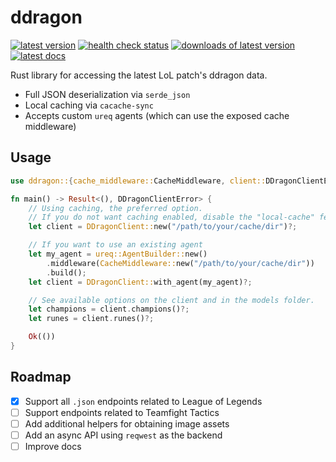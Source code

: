 # ddragon

[![latest version](https://img.shields.io/crates/v/ddragon?style=flat-square)](https://crates.io/crates/ddragon) [![health check status](https://img.shields.io/github/actions/workflow/status/kade-robertson/ddragon/health.yml?label=health&style=flat-square)](https://github.com/kade-robertson/ddragon/actions/workflows/health.yml) [![downloads of latest version](https://img.shields.io/crates/d/ddragon?style=flat-square)](https://crates.io/crates/ddragon) [![latest docs](https://img.shields.io/docsrs/ddragon?style=flat-square)](https://docs.rs/ddragon/latest/ddragon/)

Rust library for accessing the latest LoL patch's ddragon data.

- Full JSON deserialization via `serde_json`
- Local caching via `cacache-sync`
- Accepts custom `ureq` agents (which can use the exposed cache middleware)

## Usage

```rust
use ddragon::{cache_middleware::CacheMiddleware, client::DDragonClientError, DDragonClient};

fn main() -> Result<(), DDragonClientError> {
    // Using caching, the preferred option.
    // If you do not want caching enabled, disable the "local-cache" feature.
    let client = DDragonClient::new("/path/to/your/cache/dir")?;

    // If you want to use an existing agent
    let my_agent = ureq::AgentBuilder::new()
        .middleware(CacheMiddleware::new("/path/to/your/cache/dir"))
        .build();
    let client = DDragonClient::with_agent(my_agent)?;

    // See available options on the client and in the models folder.
    let champions = client.champions()?;
    let runes = client.runes()?;

    Ok(())
}

```

## Roadmap

- [x] Support all `.json` endpoints related to League of Legends
- [ ] Support endpoints related to Teamfight Tactics
- [ ] Add additional helpers for obtaining image assets
- [ ] Add an async API using `reqwest` as the backend
- [ ] Improve docs
